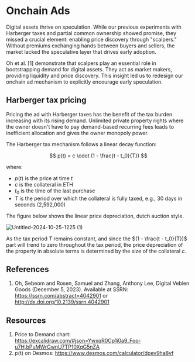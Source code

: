 # Onchain Ads

Digital assets thrive on speculation. While our previous experiments with
Harberger taxes and partial common ownership showed promise, they missed a
crucial element: enabling price discovery through "scalpers." Without premiums
exchanging hands between buyers and sellers, the market lacked the speculative
layer that drives early adoption.

Oh et al. [1] demonstrate that scalpers play an essential role in bootstrapping
demand for digital assets. They act as market makers, providing liquidity and
price discovery. This insight led us to redesign our onchain ad mechanism to
explicitly encourage early speculation.

## Harberger tax pricing

Pricing the ad with Harberger taxes has the benefit of the tax burden
increasing with its rising demand. Unlimited private property rights where the
owner doesn't have to pay demand-based recurring fees leads to inefficient
allocation and gives the owner monopoly power. 

The Harberger tax mechanism follows a linear decay function:

$$
p(t) = c \cdot (1 - \frac{t - t_0}{T})
$$

where:
- $p(t)$ is the price at time $t$
- $c$ is the collateral in ETH
- $t_0$ is the time of the last purchase
- $T$ is the period over which the collateral is fully taxed, e.g., 30 days in
  seconds (2,592,000)

The figure below shows the linear price depreciation, dutch auction style.

![Untitled-2024-10-25-1225 (1)](https://github.com/user-attachments/assets/70446025-6089-4aea-b836-5af73ef949b4)


As the tax period $T$ remains constant, and since the $(1 - \frac{t - t_0}{T})$
part will trend to zero throughout the tax period, the price depreciation of
the property in absolute terms is determined by the size of the collateral $c$.


## References 

1. Oh, Sebeom and Rosen, Samuel and Zhang, Anthony Lee, Digital Veblen Goods
   (December 5, 2023). Available at SSRN: https://ssrn.com/abstract=4042901 or
   http://dx.doi.org/10.2139/ssrn.4042901

## Resources

1. Price to Demand chart: https://excalidraw.com/#json=YwxqR0Cp1i0a9_Foo-u7H,bPuMWrGwnU7TP10XqG5nZA
2. p(t) on Desmos: https://www.desmos.com/calculator/dpev9ha8vf
